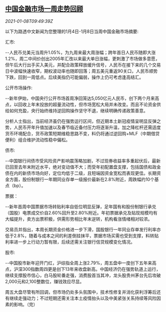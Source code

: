 <!--1610101395000-->
[中国金融市场一周走势回顾](https://cn.reuters.com/article/weekly-glance-china-fin-market-0108-idCNKBS29D142)
------

<div><i>2021-01-08T09:49:39Z</i></div><p>以下为路透中文新闻为您整理的1月4日-1月8日当周中国金融市场摘要:</p><p>汇市:</p><p>--人民币兑美元当周升1.05%，为九周来最大周涨幅；跨年首日人民币随即大涨1.2%，周二中间价创出2005年汇改以来最大单日涨幅，更刺激了市场做多意愿，但午后大行出手买入美元，并配合政策释放缓升信号，人民币在接下来的几个交易日中波幅快速收窄，期权波动率也随即回落；周五美元重返90关口，人民币顺势下跌，回到一周低点。后续美指仍可能偏弱，操作上仍可考虑逢高结汇。</p><p>公开市场操作:</p><p>--新年伊始，中国央行公开市场首周净回笼达5,050亿元人民币，创下两个月来高点，以回收上年末投放的超量流动性，但市场宽松大局并未改变。而且不论资金供给如何充盈，央行始终维持逆回购操作坚守不退，继续明确传递政策善意。</p><p>分析人士指出，当前经济虽仍在强势运行区间，但近期本土新冠疫情呈明显反弹之势，人民币开年升值加速以及春节临近备付压力将逐渐升温，加之降杠杆还需适度货币环境配合，货币政策短期维稳思路不变，料仍将通过逆回购+MLF（中期借贷便利）组合维护流动性稳中偏松。</p><p>债市:</p><p>--中国银行间债市受风险资产影响震荡略加剧，不过现券收益率多重起伏后，最新已回至去年末附近水平，绝对变动值不大；而受年初配置盘支撑，包括国债和政金债在内的新债市场向好，定位均低于二级，且短端因资金宽松而表现更佳。长期资金方面，股份制银行一年期同业存单一级报价最新在2.8%附近，周跌幅约10个基点（bp）。</p><p>票据：</p><p>--新年首周中国票据市场转贴利率自低位明显反弹，足年国有和股份制银行承兑（国股）电票成交价自2.60%回升至2.80%附近。年初票据承兑及贴现规模均有大幅提升，卖方出票积极，供需形势相比年末逆转，机构看涨情绪相对较浓。</p><p>交易员并指出，本周长期资金价格进一步下滑，国股银行一年同业存单发行利率亦低于2.8%，随着与成本之间的利差倒挂抹平，票据市场买需也受到支撑，料转贴利率进一步上行动力暂有限，后续还需关注银行信贷规模变化情况。</p><p>股市:</p><p>--中国股市新年迎开门红，沪综指全周上涨2.79%，周五盘中一度创下五年来高点，沪深300指数周四更是创下13年来收盘新高。中国经济仍在强势轨道上运行，继续支撑股市信心，白马股轮番走强，消费股首当其冲，龙头股贵州茅台先后攻破2,000元和2,100整数位，赚钱效应尽显。</p><p>周五大盘尽管有所回调，但市场仍处多头氛围中，技术性修复并消化获利浮筹后还有继续走强动力；不过短期还需关注本土疫情抬头以及中美紧张关系持续等风险因素的影响。（完）</p>
